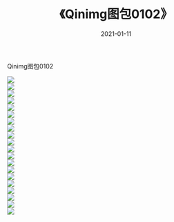 ﻿---
layout: post
title:  《Qinimg图包0102》
date:   2021-01-11
img: http://imgx.orgx.ga/Qinimg图包/Qinimg图包0102/000.jpg
categories: [美女, 清纯, 唯美]
---

Qinimg图包0102

 ![](http://imgx.orgx.ga/Qinimg图包/Qinimg图包0102/001.jpg) <br>![](http://imgx.orgx.ga/Qinimg图包/Qinimg图包0102/002.jpg) <br>![](http://imgx.orgx.ga/Qinimg图包/Qinimg图包0102/003.jpg) <br>![](http://imgx.orgx.ga/Qinimg图包/Qinimg图包0102/004.jpg) <br>![](http://imgx.orgx.ga/Qinimg图包/Qinimg图包0102/005.jpg) <br>![](http://imgx.orgx.ga/Qinimg图包/Qinimg图包0102/006.jpg) <br>![](http://imgx.orgx.ga/Qinimg图包/Qinimg图包0102/007.jpg) <br>![](http://imgx.orgx.ga/Qinimg图包/Qinimg图包0102/008.jpg) <br>![](http://imgx.orgx.ga/Qinimg图包/Qinimg图包0102/009.jpg) <br>![](http://imgx.orgx.ga/Qinimg图包/Qinimg图包0102/010.jpg) <br>![](http://imgx.orgx.ga/Qinimg图包/Qinimg图包0102/011.jpg) <br>![](http://imgx.orgx.ga/Qinimg图包/Qinimg图包0102/012.jpg) <br>![](http://imgx.orgx.ga/Qinimg图包/Qinimg图包0102/013.jpg) <br>![](http://imgx.orgx.ga/Qinimg图包/Qinimg图包0102/014.jpg) <br>![](http://imgx.orgx.ga/Qinimg图包/Qinimg图包0102/015.jpg) <br>![](http://imgx.orgx.ga/Qinimg图包/Qinimg图包0102/016.jpg) <br>![](http://imgx.orgx.ga/Qinimg图包/Qinimg图包0102/017.jpg) <br>![](http://imgx.orgx.ga/Qinimg图包/Qinimg图包0102/018.jpg) <br>![](http://imgx.orgx.ga/Qinimg图包/Qinimg图包0102/019.jpg) <br>![](http://imgx.orgx.ga/Qinimg图包/Qinimg图包0102/020.jpg) <br>